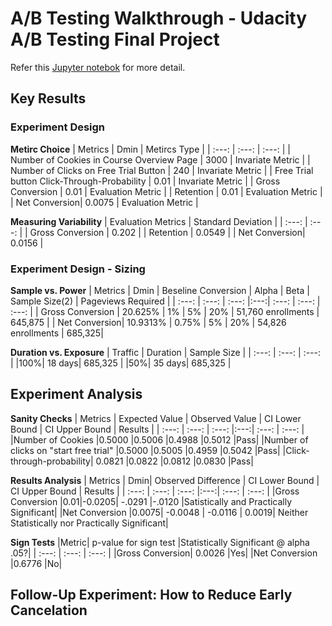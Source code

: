 # A/B Testing Walkthrough - Udacity A/B Testing Final Project
Refer this [Jupyter notebok](https://github.com/Ashley-Jiangyang/Udacity_ABTesting/blob/master/Udacity_AB_Testing_Final_Project.ipynb) for more detail.

## Key Results

### Experiment Design

__Metirc Choice__
| Metrics | Dmin | Metircs Type |
| :---: | :---: | :---: |
| Number of Cookies in Course Overview Page | 3000 | Invariate Metric |
| Number of Clicks on Free Trial Button | 240 | Invariate Metric |
| Free Trial button Click-Through-Probability | 0.01 | Invariate Metric |
| Gross Conversion | 0.01 | Evaluation Metric |
| Retention | 0.01 | Evaluation Metric |
| Net Conversion| 0.0075 | Evaluation Metric |

__Measuring Variability__
| Evaluation Metrics | Standard Deviation |
| :---: | :---: |
| Gross Conversion | 0.202 | 
| Retention | 0.0549 | 
| Net Conversion| 0.0156 | 

### Experiment Design - Sizing 

__Sample vs. Power__
| Metrics | Dmin | Beseline Conversion | Alpha | Beta | Sample Size(2) | Pageviews Required |
| :---: | :---: | :---: |:---:| :---: | :---: | :---: |
| Gross Conversion | 20.625% | 1% | 5% | 20% | 51,760 enrollments | 645,875 |
| Net Conversion| 10.9313% | 0.75% | 5% | 20% | 54,826 enrollments | 685,325|

__Duration vs. Exposure__
| Traffic | Duration | Sample Size |
| :---: | :---: | :---: |
|100%| 18 days| 685,325 |
|50%| 35 days| 685,325 |

## Experiment Analysis

__Sanity Checks__
| Metrics | Expected Value | Observed Value | CI Lower Bound | CI Upper Bound | Results |
| :---: | :---: | :---: |:---:| :---: | :---: | 
|Number of Cookies	|0.5000	|0.5006	|0.4988	|0.5012	|Pass|
|Number of clicks on "start free trial"	|0.5000	|0.5005	|0.4959	|0.5042	|Pass|
|Click-through-probability|	0.0821	|0.0822	|0.0812	|0.0830	|Pass|

__Results Analysis__
| Metrics | Dmin| Observed Difference | CI Lower Bound | CI Upper Bound | Results |
| :---: | :---: | :---: |:---:| :---: | :---: | 
|Gross Conversion	|0.01|-0.0205|	-.0291	|-.0120	|Satistically and Practically Significant|
|Net Conversion	|0.0075| 	-0.0048	| -0.0116	| 0.0019| 	Neither Statistically nor Practically Significant| 

__Sign Tests__
|Metric|	p-value for sign test	|Statistically Significant @ alpha .05?|
| :---: | :---: | :---: |
|Gross Conversion|	0.0026	|Yes|
|Net Conversion	|0.6776	|No|

## Follow-Up Experiment: How to Reduce Early Cancelation

